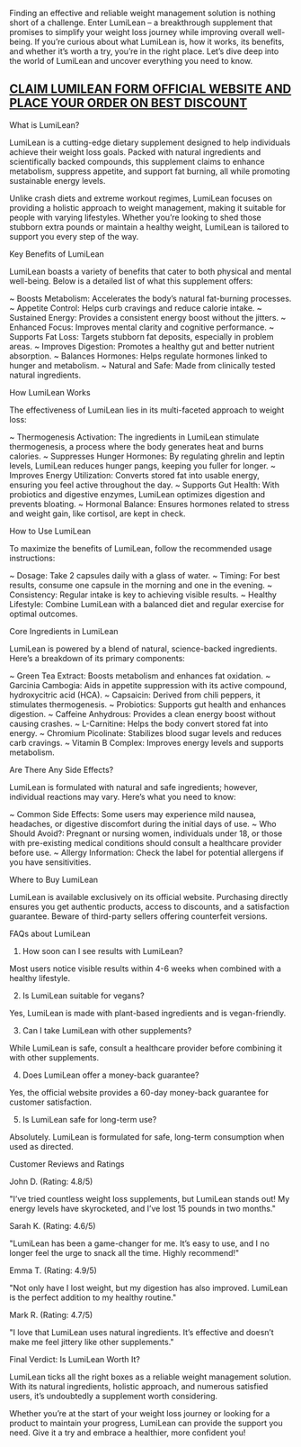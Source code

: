 Finding an effective and reliable weight management solution is nothing short of a challenge. Enter LumiLean – a breakthrough supplement that promises to simplify your weight loss journey while improving overall well-being. If you’re curious about what LumiLean is, how it works, its benefits, and whether it’s worth a try, you’re in the right place. Let’s dive deep into the world of LumiLean and uncover everything you need to know.

## [CLAIM LUMILEAN FORM OFFICIAL WEBSITE AND PLACE YOUR ORDER ON BEST DISCOUNT](https://atozsupplement.com/get-lumilean/)

What is LumiLean?

LumiLean is a cutting-edge dietary supplement designed to help individuals achieve their weight loss goals. Packed with natural ingredients and scientifically backed compounds, this supplement claims to enhance metabolism, suppress appetite, and support fat burning, all while promoting sustainable energy levels.

Unlike crash diets and extreme workout regimes, LumiLean focuses on providing a holistic approach to weight management, making it suitable for people with varying lifestyles. Whether you’re looking to shed those stubborn extra pounds or maintain a healthy weight, LumiLean is tailored to support you every step of the way.

Key Benefits of LumiLean

LumiLean boasts a variety of benefits that cater to both physical and mental well-being. Below is a detailed list of what this supplement offers:

~ Boosts Metabolism: Accelerates the body’s natural fat-burning processes.
~ Appetite Control: Helps curb cravings and reduce calorie intake.
~ Sustained Energy: Provides a consistent energy boost without the jitters.
~ Enhanced Focus: Improves mental clarity and cognitive performance.
~ Supports Fat Loss: Targets stubborn fat deposits, especially in problem areas.
~ Improves Digestion: Promotes a healthy gut and better nutrient absorption.
~ Balances Hormones: Helps regulate hormones linked to hunger and metabolism.
~ Natural and Safe: Made from clinically tested natural ingredients.

How LumiLean Works

The effectiveness of LumiLean lies in its multi-faceted approach to weight loss:

~ Thermogenesis Activation: The ingredients in LumiLean stimulate thermogenesis, a process where the body generates heat and burns calories.
~ Suppresses Hunger Hormones: By regulating ghrelin and leptin levels, LumiLean reduces hunger pangs, keeping you fuller for longer.
~ Improves Energy Utilization: Converts stored fat into usable energy, ensuring you feel active throughout the day.
~ Supports Gut Health: With probiotics and digestive enzymes, LumiLean optimizes digestion and prevents bloating.
~ Hormonal Balance: Ensures hormones related to stress and weight gain, like cortisol, are kept in check.

How to Use LumiLean

To maximize the benefits of LumiLean, follow the recommended usage instructions:

~ Dosage: Take 2 capsules daily with a glass of water.
~ Timing: For best results, consume one capsule in the morning and one in the evening.
~ Consistency: Regular intake is key to achieving visible results.
~ Healthy Lifestyle: Combine LumiLean with a balanced diet and regular exercise for optimal outcomes.

Core Ingredients in LumiLean

LumiLean is powered by a blend of natural, science-backed ingredients. Here’s a breakdown of its primary components:

~ Green Tea Extract: Boosts metabolism and enhances fat oxidation.
~ Garcinia Cambogia: Aids in appetite suppression with its active compound, hydroxycitric acid (HCA).
~ Capsaicin: Derived from chili peppers, it stimulates thermogenesis.
~ Probiotics: Supports gut health and enhances digestion.
~ Caffeine Anhydrous: Provides a clean energy boost without causing crashes.
~ L-Carnitine: Helps the body convert stored fat into energy.
~ Chromium Picolinate: Stabilizes blood sugar levels and reduces carb cravings.
~ Vitamin B Complex: Improves energy levels and supports metabolism.

Are There Any Side Effects?

LumiLean is formulated with natural and safe ingredients; however, individual reactions may vary. Here’s what you need to know:

~ Common Side Effects: Some users may experience mild nausea, headaches, or digestive discomfort during the initial days of use.
~ Who Should Avoid?: Pregnant or nursing women, individuals under 18, or those with pre-existing medical conditions should consult a healthcare provider before use.
~ Allergy Information: Check the label for potential allergens if you have sensitivities.

Where to Buy LumiLean

LumiLean is available exclusively on its official website. Purchasing directly ensures you get authentic products, access to discounts, and a satisfaction guarantee. Beware of third-party sellers offering counterfeit versions.

FAQs about LumiLean

1. How soon can I see results with LumiLean?

Most users notice visible results within 4-6 weeks when combined with a healthy lifestyle.

2. Is LumiLean suitable for vegans?

Yes, LumiLean is made with plant-based ingredients and is vegan-friendly.

3. Can I take LumiLean with other supplements?

While LumiLean is safe, consult a healthcare provider before combining it with other supplements.

4. Does LumiLean offer a money-back guarantee?

Yes, the official website provides a 60-day money-back guarantee for customer satisfaction.

5. Is LumiLean safe for long-term use?

Absolutely. LumiLean is formulated for safe, long-term consumption when used as directed.

Customer Reviews and Ratings

John D. (Rating: 4.8/5)

"I’ve tried countless weight loss supplements, but LumiLean stands out! My energy levels have skyrocketed, and I’ve lost 15 pounds in two months."

Sarah K. (Rating: 4.6/5)

"LumiLean has been a game-changer for me. It’s easy to use, and I no longer feel the urge to snack all the time. Highly recommend!"

Emma T. (Rating: 4.9/5)

"Not only have I lost weight, but my digestion has also improved. LumiLean is the perfect addition to my healthy routine."

Mark R. (Rating: 4.7/5)

"I love that LumiLean uses natural ingredients. It’s effective and doesn’t make me feel jittery like other supplements."

Final Verdict: Is LumiLean Worth It?

LumiLean ticks all the right boxes as a reliable weight management solution. With its natural ingredients, holistic approach, and numerous satisfied users, it’s undoubtedly a supplement worth considering.

Whether you’re at the start of your weight loss journey or looking for a product to maintain your progress, LumiLean can provide the support you need. Give it a try and embrace a healthier, more confident you!
